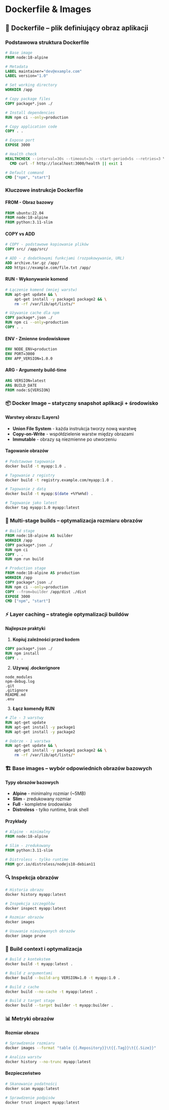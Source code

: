 # Dockerfile & Images

## 🐳 **Dockerfile** – plik definiujący obraz aplikacji

### Podstawowa struktura Dockerfile

```dockerfile
# Base image
FROM node:18-alpine

# Metadata
LABEL maintainer="dev@example.com"
LABEL version="1.0"

# Set working directory
WORKDIR /app

# Copy package files
COPY package*.json ./

# Install dependencies
RUN npm ci --only=production

# Copy application code
COPY . .

# Expose port
EXPOSE 3000

# Health check
HEALTHCHECK --interval=30s --timeout=3s --start-period=5s --retries=3 \
  CMD curl -f http://localhost:3000/health || exit 1

# Default command
CMD ["npm", "start"]
```

### Kluczowe instrukcje Dockerfile

#### **FROM** - Obraz bazowy
```dockerfile
FROM ubuntu:22.04
FROM node:18-alpine
FROM python:3.11-slim
```

#### **COPY vs ADD**
```dockerfile
# COPY - podstawowe kopiowanie plików
COPY src/ /app/src/

# ADD - z dodatkowymi funkcjami (rozpakowywanie, URL)
ADD archive.tar.gz /app/
ADD https://example.com/file.txt /app/
```

#### **RUN** - Wykonywanie komend
```dockerfile
# Łączenie komend (mniej warstw)
RUN apt-get update && \
    apt-get install -y package1 package2 && \
    rm -rf /var/lib/apt/lists/*

# Używanie cache dla npm
COPY package*.json ./
RUN npm ci --only=production
COPY . .
```

#### **ENV** - Zmienne środowiskowe
```dockerfile
ENV NODE_ENV=production
ENV PORT=3000
ENV APP_VERSION=1.0.0
```

#### **ARG** - Argumenty build-time
```dockerfile
ARG VERSION=latest
ARG BUILD_DATE
FROM node:${VERSION}
```

### 📦 **Docker Image** – statyczny snapshot aplikacji + środowisko

#### Warstwy obrazu (Layers)
- **Union File System** - każda instrukcja tworzy nową warstwę
- **Copy-on-Write** - współdzielenie warstw między obrazami
- **Immutable** - obrazy są niezmienne po utworzeniu

#### Tagowanie obrazów
```bash
# Podstawowe tagowanie
docker build -t myapp:1.0 .

# Tagowanie z registry
docker build -t registry.example.com/myapp:1.0 .

# Tagowanie z datą
docker build -t myapp:$(date +%Y%m%d) .

# Tagowanie jako latest
docker tag myapp:1.0 myapp:latest
```

### 🔧 **Multi-stage builds** – optymalizacja rozmiaru obrazów

```dockerfile
# Build stage
FROM node:18-alpine AS builder
WORKDIR /app
COPY package*.json ./
RUN npm ci
COPY . .
RUN npm run build

# Production stage
FROM node:18-alpine AS production
WORKDIR /app
COPY package*.json ./
RUN npm ci --only=production
COPY --from=builder /app/dist ./dist
EXPOSE 3000
CMD ["npm", "start"]
```

### ⚡ **Layer caching** – strategie optymalizacji buildów

#### Najlepsze praktyki
1. **Kopiuj zależności przed kodem**
```dockerfile
COPY package*.json ./
RUN npm install
COPY . .
```

2. **Używaj .dockerignore**
```dockerignore
node_modules
npm-debug.log
.git
.gitignore
README.md
.env
```

3. **Łącz komendy RUN**
```dockerfile
# Źle - 3 warstwy
RUN apt-get update
RUN apt-get install -y package1
RUN apt-get install -y package2

# Dobrze - 1 warstwa
RUN apt-get update && \
    apt-get install -y package1 package2 && \
    rm -rf /var/lib/apt/lists/*
```

### 🏗️ **Base images** – wybór odpowiednich obrazów bazowych

#### Typy obrazów bazowych
- **Alpine** - minimalny rozmiar (~5MB)
- **Slim** - zredukowany rozmiar
- **Full** - kompletne środowisko
- **Distroless** - tylko runtime, brak shell

#### Przykłady
```dockerfile
# Alpine - minimalny
FROM node:18-alpine

# Slim - zredukowany
FROM python:3.11-slim

# Distroless - tylko runtime
FROM gcr.io/distroless/nodejs18-debian11
```

### 🔍 **Inspekcja obrazów**

```bash
# Historia obrazu
docker history myapp:latest

# Inspekcja szczegółów
docker inspect myapp:latest

# Rozmiar obrazów
docker images

# Usuwanie nieużywanych obrazów
docker image prune
```

### 🚀 **Build context i optymalizacja**

```bash
# Build z kontekstem
docker build -t myapp:latest .

# Build z argumentami
docker build --build-arg VERSION=1.0 -t myapp:1.0 .

# Build z cache
docker build --no-cache -t myapp:latest .

# Build z target stage
docker build --target builder -t myapp:builder .
```

### 📊 **Metryki obrazów**

#### Rozmiar obrazu
```bash
# Sprawdzenie rozmiaru
docker images --format "table {{.Repository}}\t{{.Tag}}\t{{.Size}}"

# Analiza warstw
docker history --no-trunc myapp:latest
```

#### Bezpieczeństwo
```bash
# Skanowanie podatności
docker scan myapp:latest

# Sprawdzenie podpisów
docker trust inspect myapp:latest
```
